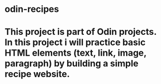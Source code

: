 # odin-recipes

# This project is part of Odin projects. In this project i will practice basic HTML elements (text, link, image, paragraph) by building a simple recipe website.
